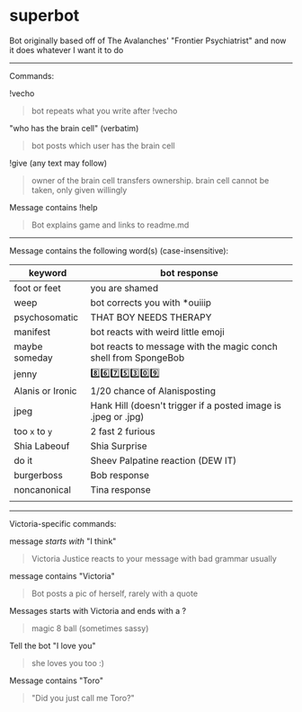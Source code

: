 # superbot

Bot originally based off of The Avalanches' "Frontier Psychiatrist" and now it does whatever I want it to do

---

Commands:

!vecho

> bot repeats what you write after !vecho

"who has the brain cell" (verbatim)

> bot posts which user has the brain cell

!give (any text may follow)

> owner of the brain cell transfers ownership. brain cell cannot be taken, only given willingly

Message contains !help

> Bot explains game and links to readme.md

---

Message contains the following word(s) (case-insensitive):

| keyword          | bot response                                                    |
| ---------------- | --------------------------------------------------------------- |
| foot or feet     | you are shamed                                                  |
| weep             | bot corrects you with \*ouiiip                                  |
| psychosomatic    | THAT BOY NEEDS THERAPY                                          |
| manifest         | bot reacts with weird little emoji                              |
| maybe someday    | bot reacts to message with the magic conch shell from SpongeBob |
| jenny            | 8️⃣6️⃣7️⃣5️⃣3️⃣0️⃣9️⃣                                                  |
| Alanis or Ironic | 1/20 chance of Alanisposting                                    |
| jpeg             | Hank Hill (doesn't trigger if a posted image is .jpeg or .jpg)  |
| too `x` to `y`   | 2 fast 2 furious                                                |
| Shia Labeouf     | Shia Surprise                                                   |
| do it            | Sheev Palpatine reaction (DEW IT)                               |
| burgerboss       | Bob response                                                    |
| noncanonical     | Tina response                                                   |
|                  |                                                                 |

---

Victoria-specific commands:

message _starts with_ "I think"

> Victoria Justice reacts to your message with bad grammar usually

message contains "Victoria"

> Bot posts a pic of herself, rarely with a quote

Messages starts with Victoria and ends with a ?

> magic 8 ball (sometimes sassy)

Tell the bot "I love you"

> she loves you too :)

Message contains "Toro"

> "Did you just call me Toro?"
